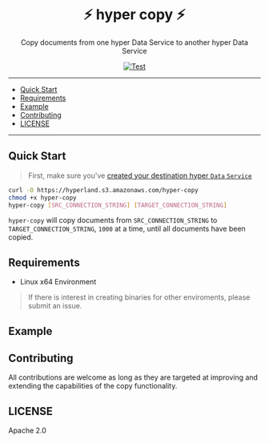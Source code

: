 <h1 align="center">⚡️ hyper copy ⚡️</h1>
<p align="center">Copy documents from one hyper Data Service to another hyper Data Service</p>

<p align="center">
  <a href="https://github.com/hyper63/copy/actions/workflows/test-and-publish.yml"><img src="https://github.com/hyper63/copy/actions/workflows/test-and-publish.yml/badge.svg" alt="Test" /></a>
</p>

---

<!-- toc -->

- [Quick Start](#quick-start)
- [Requirements](#requirements)
- [Example](#example)
- [Contributing](#contributing)
- [LICENSE](#license)

<!-- tocstop -->

---

## Quick Start

> First, make sure you've
> [created your destination hyper `Data` `Service`](https://docs.hyper.io/docs/api-reference/rest/data.html#create-a-data-service)

```sh
curl -O https://hyperland.s3.amazonaws.com/hyper-copy
chmod +x hyper-copy
hyper-copy [SRC_CONNECTION_STRING] [TARGET_CONNECTION_STRING]
```

`hyper-copy` will copy documents from `SRC_CONNECTION_STRING` to `TARGET_CONNECTION_STRING`, `1000`
at a time, until all documents have been copied.

## Requirements

- Linux x64 Environment

> If there is interest in creating binaries for other enviroments, please submit an issue.

## Example

## Contributing

All contributions are welcome as long as they are targeted at improving and extending the
capabilities of the copy functionality.

## LICENSE

Apache 2.0
